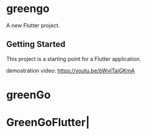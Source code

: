 # greengo

A new Flutter project.

## Getting Started

This project is a starting point for a Flutter application.

demostration video: https://youtu.be/bWvITajGKmA
# greenGo
# GreenGoFlutter|
